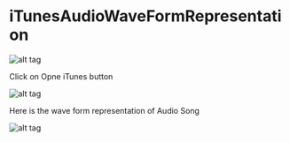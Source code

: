 # iTunesAudioWaveFormRepresentation

![alt tag](https://cloud.githubusercontent.com/assets/19264044/15393400/b0c00a3a-1dea-11e6-8b03-83e444cb6ce6.jpg)

Click on Opne iTunes button

![alt tag](https://cloud.githubusercontent.com/assets/19264044/15393402/b364d04a-1dea-11e6-90ca-7e22eca8f57d.jpg)

Here is the wave form representation of Audio Song

![alt tag](https://cloud.githubusercontent.com/assets/19264044/15393405/b4d1bac4-1dea-11e6-9c89-1049a20d681a.jpg)

